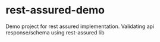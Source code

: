 # rest-assured-demo
Demo project for rest assured implementation. Validating api response/schema using rest-assured lib
